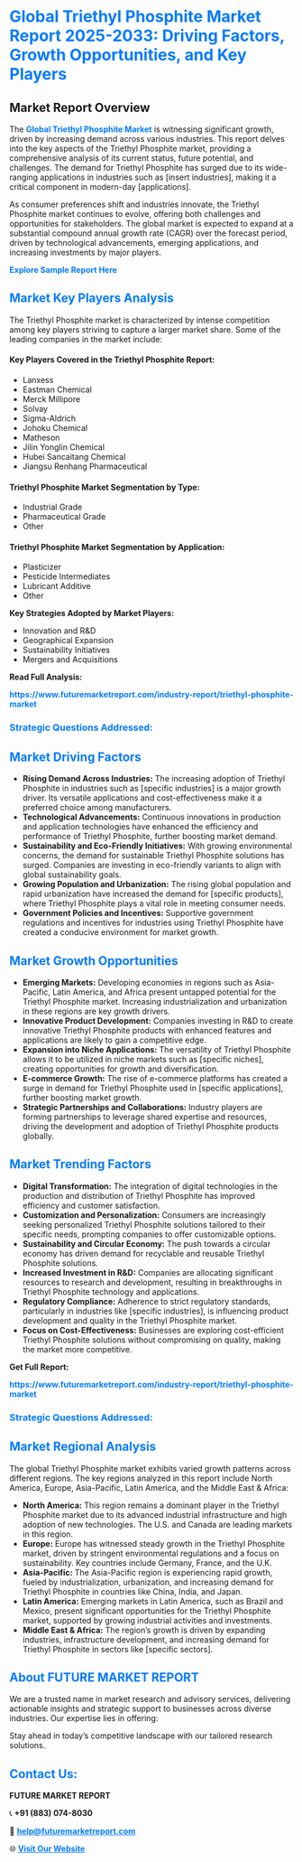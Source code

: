 <h1 style="color: #007BFF;">Global Triethyl Phosphite Market Report 2025-2033: Driving Factors, Growth Opportunities, and Key Players</h1>

<section id="overview">
<h2>Market Report Overview</h2>
<p>The <a href="https://www.futuremarketreport.com/industry-report/triethyl-phosphite-market" style="color: #007BFF; text-decoration: none;"><strong>Global Triethyl Phosphite Market</strong></a> is witnessing significant growth, driven by increasing demand across various industries. This report delves into the key aspects of the Triethyl Phosphite market, providing a comprehensive analysis of its current status, future potential, and challenges. The demand for Triethyl Phosphite has surged due to its wide-ranging applications in industries such as [insert industries], making it a critical component in modern-day [applications].</p>
<p>As consumer preferences shift and industries innovate, the Triethyl Phosphite market continues to evolve, offering both challenges and opportunities for stakeholders. The global market is expected to expand at a substantial compound annual growth rate (CAGR) over the forecast period, driven by technological advancements, emerging applications, and increasing investments by major players.</p>
</section>

<section id="overview">
<p><a href="https://www.futuremarketreport.com/request-sample/reportId=88950" style="color: #007BFF; text-decoration: none;"><strong>Explore Sample Report Here</strong></a></p>
</section>

<section id="key-players">
<h2 style="color: #007BFF;">Market Key Players Analysis</h2>
<p>The Triethyl Phosphite market is characterized by intense competition among key players striving to capture a larger market share. Some of the leading companies in the market include:</p>
<h4>Key Players Covered in the Triethyl Phosphite Report:</h4>
<ul><li>Lanxess</li><li>Eastman Chemical</li><li>Merck Millipore</li><li>Solvay</li><li>Sigma-Aldrich</li><li>Johoku Chemical</li><li>Matheson</li><li>Jilin Yonglin Chemical</li><li>Hubei Sancaitang Chemical</li><li>Jiangsu Renhang Pharmaceutical</li></ul>
<h4>Triethyl Phosphite Market Segmentation by Type:</h4>
<ul><li>Industrial Grade</li><li>Pharmaceutical Grade</li><li>Other</li></ul>

<h4>Triethyl Phosphite Market Segmentation by Application:</h4>
<ul><li>Plasticizer</li><li>Pesticide Intermediates</li><li>Lubricant Additive</li><li>Other</li></ul>
<p><strong>Key Strategies Adopted by Market Players:</strong></p>
<ul>
<li>Innovation and R&D</li>
<li>Geographical Expansion</li>
<li>Sustainability Initiatives</li>
<li>Mergers and Acquisitions</li>
</ul>
</section>

<section>
<p><strong>Read Full Analysis: </strong></p><a href="https://www.futuremarketreport.com/industry-report/triethyl-phosphite-market" style="color: #007BFF; text-decoration: none;"><strong>https://www.futuremarketreport.com/industry-report/triethyl-phosphite-market</strong></a>
<h3 style="color: #007BFF;">Strategic Questions Addressed:</h3>
</section>

<section id="driving-factors">
<h2 style="color: #007BFF;">Market Driving Factors</h2>
<ul>
<li><strong>Rising Demand Across Industries:</strong> The increasing adoption of Triethyl Phosphite in industries such as [specific industries] is a major growth driver. Its versatile applications and cost-effectiveness make it a preferred choice among manufacturers.</li>
<li><strong>Technological Advancements:</strong> Continuous innovations in production and application technologies have enhanced the efficiency and performance of Triethyl Phosphite, further boosting market demand.</li>
<li><strong>Sustainability and Eco-Friendly Initiatives:</strong> With growing environmental concerns, the demand for sustainable Triethyl Phosphite solutions has surged. Companies are investing in eco-friendly variants to align with global sustainability goals.</li>
<li><strong>Growing Population and Urbanization:</strong> The rising global population and rapid urbanization have increased the demand for [specific products], where Triethyl Phosphite plays a vital role in meeting consumer needs.</li>
<li><strong>Government Policies and Incentives:</strong> Supportive government regulations and incentives for industries using Triethyl Phosphite have created a conducive environment for market growth.</li>
</ul>
</section>

<section id="growth-opportunities">
<h2 style="color: #007BFF;">Market Growth Opportunities</h2>
<ul>
<li><strong>Emerging Markets:</strong> Developing economies in regions such as Asia-Pacific, Latin America, and Africa present untapped potential for the Triethyl Phosphite market. Increasing industrialization and urbanization in these regions are key growth drivers.</li>
<li><strong>Innovative Product Development:</strong> Companies investing in R&D to create innovative Triethyl Phosphite products with enhanced features and applications are likely to gain a competitive edge.</li>
<li><strong>Expansion into Niche Applications:</strong> The versatility of Triethyl Phosphite allows it to be utilized in niche markets such as [specific niches], creating opportunities for growth and diversification.</li>
<li><strong>E-commerce Growth:</strong> The rise of e-commerce platforms has created a surge in demand for Triethyl Phosphite used in [specific applications], further boosting market growth.</li>
<li><strong>Strategic Partnerships and Collaborations:</strong> Industry players are forming partnerships to leverage shared expertise and resources, driving the development and adoption of Triethyl Phosphite products globally.</li>
</ul>
</section>

<section id="trending-factors">
<h2 style="color: #007BFF;">Market Trending Factors</h2>
<ul>
<li><strong>Digital Transformation:</strong> The integration of digital technologies in the production and distribution of Triethyl Phosphite has improved efficiency and customer satisfaction.</li>
<li><strong>Customization and Personalization:</strong> Consumers are increasingly seeking personalized Triethyl Phosphite solutions tailored to their specific needs, prompting companies to offer customizable options.</li>
<li><strong>Sustainability and Circular Economy:</strong> The push towards a circular economy has driven demand for recyclable and reusable Triethyl Phosphite solutions.</li>
<li><strong>Increased Investment in R&D:</strong> Companies are allocating significant resources to research and development, resulting in breakthroughs in Triethyl Phosphite technology and applications.</li>
<li><strong>Regulatory Compliance:</strong> Adherence to strict regulatory standards, particularly in industries like [specific industries], is influencing product development and quality in the Triethyl Phosphite market.</li>
<li><strong>Focus on Cost-Effectiveness:</strong> Businesses are exploring cost-efficient Triethyl Phosphite solutions without compromising on quality, making the market more competitive.</li>
</ul>
</section>

<section>
<p><strong>Get Full Report: </strong></p><a href="https://www.futuremarketreport.com/industry-report/triethyl-phosphite-market" style="color: #007BFF; text-decoration: none;"><strong>https://www.futuremarketreport.com/industry-report/triethyl-phosphite-market</strong></a>
<h3 style="color: #007BFF;">Strategic Questions Addressed:</h3>
</section>


<section id="regional-analysis">
<h2 style="color: #007BFF;">Market Regional Analysis</h2>
<p>The global Triethyl Phosphite market exhibits varied growth patterns across different regions. The key regions analyzed in this report include North America, Europe, Asia-Pacific, Latin America, and the Middle East & Africa:</p>
<ul>
<li><strong>North America:</strong> This region remains a dominant player in the Triethyl Phosphite market due to its advanced industrial infrastructure and high adoption of new technologies. The U.S. and Canada are leading markets in this region.</li>
<li><strong>Europe:</strong> Europe has witnessed steady growth in the Triethyl Phosphite market, driven by stringent environmental regulations and a focus on sustainability. Key countries include Germany, France, and the U.K.</li>
<li><strong>Asia-Pacific:</strong> The Asia-Pacific region is experiencing rapid growth, fueled by industrialization, urbanization, and increasing demand for Triethyl Phosphite in countries like China, India, and Japan.</li>
<li><strong>Latin America:</strong> Emerging markets in Latin America, such as Brazil and Mexico, present significant opportunities for the Triethyl Phosphite market, supported by growing industrial activities and investments.</li>
<li><strong>Middle East & Africa:</strong> The region’s growth is driven by expanding industries, infrastructure development, and increasing demand for Triethyl Phosphite in sectors like [specific sectors].</li>
</ul>
</section>

<footer>
<h2 style="color: #007BFF;">About FUTURE MARKET REPORT</h2>
<p>We are a trusted name in market research and advisory services, delivering actionable insights and strategic support to businesses across diverse industries. Our expertise lies in offering:</p>

<p>Stay ahead in today’s competitive landscape with our tailored research solutions.</p>

<h2 style="color: #007BFF;">Contact Us:</h2>
<p><strong>FUTURE MARKET REPORT</strong></p>
<p>📞 <strong>+91 (883) 074-8030</strong></p>
<p>📧 <strong><a href="mailto:help@futuremarketreport.com" style="color: #007BFF;">help@futuremarketreport.com</a></strong></p>
<p>🌐 <strong><a href="https://www.futuremarketreport.com/" style="color: #007BFF;">Visit Our Website</a></strong></p>
</footer>
